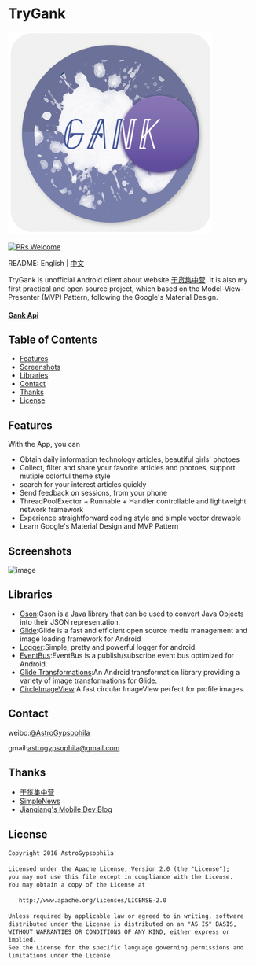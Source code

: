 # TryGank

![image](https://github.com/AstroGypsophila/TryGank/blob/master/screenshots/icon_v1.png)


[![PRs Welcome](https://img.shields.io/badge/PRs-welcome-brightgreen.svg)](https://github.com/AstroGypsophila/TryGank/pulls)

README: English | [中文](https://github.com/AstroGypsophila/TryGank/blob/master/README-zh.md)

TryGank is unofficial Android client about website [干货集中营][gank]. It is also my first practical and open source project, which based on the Model-View-Presenter (MVP) Pattern, following the Google's Material Design.

#### [Gank Api](http://gank.io/api)

## Table of Contents
- [Features](#features)
- [Screenshots](#screenshots)
- [Libraries](#libraries)
- [Contact](#contact)
- [Thanks](#thanks)
- [License](#license)

## Features

With the App, you can

- Obtain daily information technology articles, beautiful girls' photoes
- Collect, filter and share your favorite articles and photoes,	
  support mutiple colorful theme style
- search for your interest articles quickly
- Send feedback on sessions, from your phone
- ThreadPoolExector + Runnable + Handler controllable and lightweight network framework
- Experience straightforward coding style and simple vector drawable
- Learn Google's Material Design and MVP Pattern

## Screenshots

![image](https://github.com/AstroGypsophila/TryGank/blob/master/screenshots/run.gif)

## Libraries

- [Gson](https://github.com/google/gson):Gson is a Java library that can be used to convert Java Objects into their JSON representation.
- [Glide](https://github.com/bumptech/glide):Glide is a fast and efficient open source media management and image loading framework for Android
- [Logger](https://github.com/orhanobut/logger):Simple, pretty and powerful logger for android.
- [EventBus](https://github.com/greenrobot/EventBus):EventBus is a publish/subscribe event bus optimized for Android.
- [Glide Transformations](https://github.com/wasabeef/glide-transformations):An Android transformation library providing a variety of image transformations for Glide.
- [CircleImageView](https://github.com/hdodenhof/CircleImageView):A fast circular ImageView perfect for profile images.


## Contact

weibo:[@AstroGypsophila](http://weibo.com/526345007) 

gmail:[astrogypsophila@gmail.com](mailto:astrogypsophila@gmail.com)


## Thanks

- [干货集中营][gank]
- [SimpleNews](https://github.com/liuling07/SimpleNews)
- [Jianqiang's Mobile Dev Blog](http://www.cnblogs.com/Jax/)

## License

    Copyright 2016 AstroGypsophila

    Licensed under the Apache License, Version 2.0 (the "License");
    you may not use this file except in compliance with the License.
    You may obtain a copy of the License at

       http://www.apache.org/licenses/LICENSE-2.0

    Unless required by applicable law or agreed to in writing, software
    distributed under the License is distributed on an "AS IS" BASIS,
    WITHOUT WARRANTIES OR CONDITIONS OF ANY KIND, either express or implied.
    See the License for the specific language governing permissions and
    limitations under the License.



[gank]: http://gank.io/
